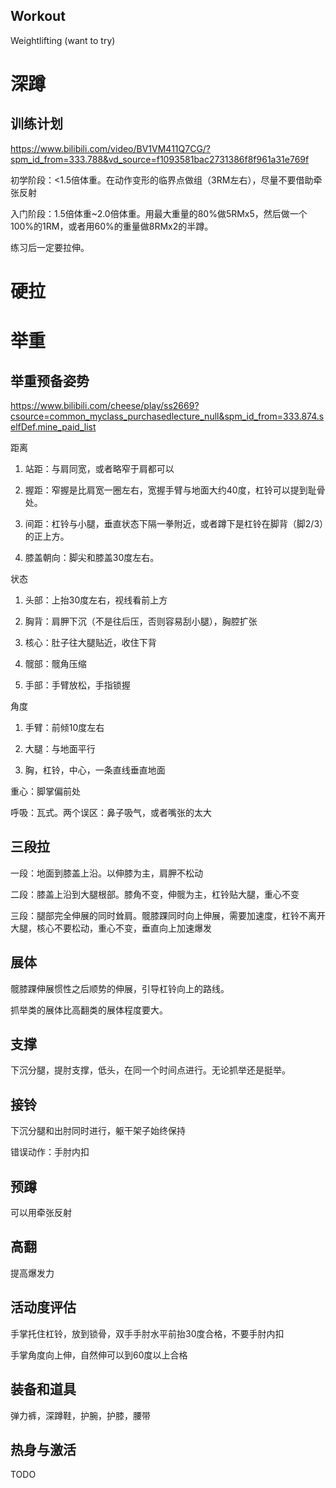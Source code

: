## Workout

Weightlifting (want to try)

# 深蹲

## 训练计划

https://www.bilibili.com/video/BV1VM411Q7CG/?spm_id_from=333.788&vd_source=f1093581bac2731386f8f961a31e769f

初学阶段：<1.5倍体重。在动作变形的临界点做组（3RM左右），尽量不要借助牵张反射

入门阶段：1.5倍体重~2.0倍体重。用最大重量的80%做5RMx5，然后做一个100%的1RM，或者用60%的重量做8RMx2的半蹲。

练习后一定要拉伸。

# 硬拉



# 举重

## 举重预备姿势

https://www.bilibili.com/cheese/play/ss2669?csource=common_myclass_purchasedlecture_null&spm_id_from=333.874.selfDef.mine_paid_list

距离

1. 站距：与肩同宽，或者略窄于肩都可以

2. 握距：窄握是比肩宽一圈左右，宽握手臂与地面大约40度，杠铃可以提到耻骨处。

3. 间距：杠铃与小腿，垂直状态下隔一拳附近，或者蹲下是杠铃在脚背（脚2/3）的正上方。

4. 膝盖朝向：脚尖和膝盖30度左右。

状态

1. 头部：上抬30度左右，视线看前上方

2. 胸背：肩胛下沉（不是往后压，否则容易刮小腿），胸腔扩张

3. 核心：肚子往大腿贴近，收住下背

4. 髋部：髋角压缩

5. 手部：手臂放松，手指锁握

角度

1. 手臂：前倾10度左右

2. 大腿：与地面平行

3. 胸，杠铃，中心，一条直线垂直地面

重心：脚掌偏前处

呼吸：瓦式。两个误区：鼻子吸气，或者嘴张的太大

## 三段拉

一段：地面到膝盖上沿。以伸膝为主，肩胛不松动

二段：膝盖上沿到大腿根部。膝角不变，伸髋为主，杠铃贴大腿，重心不变

三段：腿部完全伸展的同时耸肩。髋膝踝同时向上伸展，需要加速度，杠铃不离开大腿，核心不要松动，重心不变，垂直向上加速爆发

## 展体

髋膝踝伸展惯性之后顺势的伸展，引导杠铃向上的路线。

抓举类的展体比高翻类的展体程度要大。

## 支撑

下沉分腿，提肘支撑，低头，在同一个时间点进行。无论抓举还是挺举。

## 接铃

下沉分腿和出肘同时进行，躯干架子始终保持

错误动作：手肘内扣

## 预蹲

可以用牵张反射

## 高翻

提高爆发力

## 活动度评估

手掌托住杠铃，放到锁骨，双手手肘水平前抬30度合格，不要手肘内扣

手掌角度向上伸，自然伸可以到60度以上合格

## 装备和道具

弹力裤，深蹲鞋，护腕，护膝，腰带

## 热身与激活

TODO

